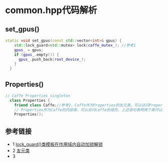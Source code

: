 # common.hpp代码解析
## set_gpus()
```c++
static void set_gpus(const std::vector<int>& gpus) {
    std::lock_guard<std::mutex> lock(caffe_mutex_); //参考1
    gpus_ = gpus;
    if (gpus_.empty()) {
      gpus_.push_back(root_device_);
    }
  }
```
## Properties()
```c++
// Caffe Properties singleton
  class Properties {
    friend class Caffe;//参考2，Caffe作为Properties的友元类，可以访问Properties的成员
    // Properties作为Caffe的内部类，可以访问caffe的成员，上述语句表明两个类可以相互访问
    Properties();
```
## 参考链接
* 1 [lock_guard()类模板在作用域内自动加锁解锁](https://study.163.com/course/courseLearn.htm?courseId=1006067356#/learn/video?lessonId=1053471354&courseId=1006067356)
* 2 [友元类](https://blog.csdn.net/m0_46657980/article/details/109385050)
* 3 